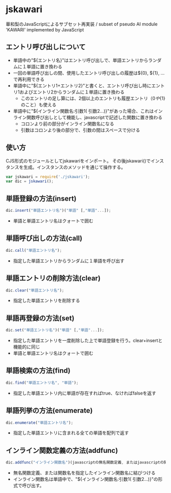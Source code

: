 # jskawari
華和梨のJavaScriptによるサブセット再実装 / subset of pseudo AI module 'KAWARI' implemented by JavaScript

## エントリ呼び出しについて

- 単語中の"${エントリ名}"はエントリ呼び出しで、単語エントリからランダムに１単語に置き換わる
- 一回の単語呼び出しの間、使用したエントリ呼び出しの履歴は${0}, ${1}, ...で再利用できる
- 単語中に"${エントリ1+エントリ2}"と書くと、エントリ呼び出し時にエントリ1およびエントリ2からランダムに１単語に置き換わる
    - このエントリの足し算には、2個以上のエントリも履歴エントリ（${0}や${1}のこと）も使える
- 単語中に"${インライン関数名:引数1( 引数2...)}"があった場合、これはインライン関数呼び出しとして機能し、javascriptで記述した関数に置き換わる
    - コロンより前の部分がインライン関数名になる
    - 引数はコロンより後の部分で、引数の間はスペースで分ける

## 使い方

CJS形式のモジュールとしてjskawariをインポート。
その後jskawari()でインスタンスを生成。インスタンスのメソッドを通じて操作する。

```javascript
var jskawari = require('./jskawari');
var dic = jskawari();
```

## 単語登録の方法(insert)

```javascript
dic.insert("単語エントリ名")("単語" [,"単語"...]);
```

- 単語と単語エントリ名はクォートで囲む

## 単語呼び出しの方法(call)
```javascript
dic.call("単語エントリ名");
```

- 指定した単語エントリからランダムに１単語を呼び出す

## 単語エントリの削除方法(clear)
```javascript
dic.clear("単語エントリ名");
```

- 指定した単語エントリを削除する

## 単語再登録の方法(set)
```javascript
dic.set("単語エントリ名")("単語" [,"単語"...]);
```

- 指定した単語エントリを一度削除した上で単語登録を行う。clear+insertと機能的に同じ
- 単語と単語エントリ名はクォートで囲む

## 単語検索の方法(find)
```javascript
dic.find("単語エントリ名", "単語");
```

- 指定した単語エントリ内に単語が存在すればtrue、なければfalseを返す

## 単語列挙の方法(enumerate)
```javascript
dic.enumerate("単語エントリ名");
```

- 指定した単語エントリに含まれる全ての単語を配列で返す

## インライン関数定義の方法(addfunc)
```javascript
dic.addfunc("インライン関数名")(javascriptの無名関数定義, またはjavascriptの関数名);
```

- 無名関数定義、または関数名を指定したインライン関数名に結びつける
- インライン関数名は単語中で、"${インライン関数名:引数1( 引数2...)}"の形式で呼び出す。
